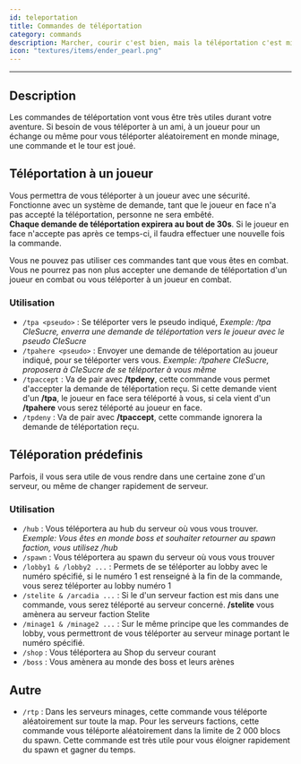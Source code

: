 ```yaml
---
id: teleportation
title: Commandes de téléportation
category: commands
description: Marcher, courir c'est bien, mais la téléportation c'est mieux ! Une commande et vous voilà auprès de votre ami !
icon: "textures/items/ender_pearl.png"
---
```

___
## Description

Les commandes de téléportation vont vous être très utiles durant votre aventure. Si besoin de vous téléporter à un ami, à un joueur pour un échange ou même pour vous téléporter aléatoirement en monde minage, une commande et le tour est joué.

## Téléportation à un joueur

Vous permettra de vous téléporter à un joueur avec une sécurité. Fonctionne avec un système de demande, tant que le joueur en face n'a pas accepté la téléportation, personne ne sera embêté.  
**Chaque demande de téléportation expirera au bout de 30s**. Si le joueur en face n'accepte pas après ce temps-ci, il faudra effectuer une nouvelle fois la commande.  

Vous ne pouvez pas utiliser ces commandes tant que vous êtes en combat. Vous ne pourrez pas non plus accepter une demande de téléportation d'un joueur en combat ou vous téléporter à un joueur en combat.  

### Utilisation

* ``/tpa <pseudo>`` : Se téléporter vers le pseudo indiqué, *Exemple: /tpa CIeSucre, enverra une demande de téléportation vers le joueur avec le pseudo CIeSucre*
* ``/tpahere <pseudo>`` : Envoyer une demande de téléportation au joueur indiqué, pour se téléporter vers vous. *Exemple: /tpahere CIeSucre, proposera à CIeSucre de se téléporter à vous même*
* ``/tpaccept`` : Va de pair avec **/tpdeny**, cette commande vous permet d'accepter la demande de téléportation reçu. Si cette demande vient d'un **/tpa**, le joueur en face sera téléporté à vous, si cela vient d'un **/tpahere** vous serez téléporté au joueur en face.
* ``/tpdeny`` : Va de pair avec **/tpaccept**, cette commande ignorera la demande de téléportation reçu.

## Téléporation prédefinis

Parfois, il vous sera utile de vous rendre dans une certaine zone d'un serveur, ou même de changer rapidement de serveur.

### Utilisation

* ``/hub`` : Vous téléportera au hub du serveur où vous vous trouver. *Exemple: Vous êtes en monde boss et souhaiter retourner au spawn faction, vous utilisez /hub*
* ``/spawn`` : Vous téléportera au spawn du serveur où vous vous trouver
* ``/lobby1 & /lobby2 ...`` : Permets de se téléporter au lobby avec le numéro spécifié, si le numéro 1 est renseigné à la fin de la commande, vous serez téléporter au lobby numéro 1
* ``/stelite & /arcadia ...`` : Si le d'un serveur faction est mis dans une commande, vous serez téléporté au serveur concerné. **/stelite** vous amènera au serveur faction Stelite
* ``/minage1 & /minage2 ...`` : Sur le même principe que les commandes de lobby, vous permettront de vous téléporter au serveur minage portant le numéro spécifié.
* ``/shop`` : Vous téléportera au Shop du serveur courant
* ``/boss`` : Vous amènera au monde des boss et leurs arènes

## Autre

* ``/rtp`` : Dans les serveurs minages, cette commande vous téléporte aléatoirement sur toute la map. Pour les serveurs factions, cette commande vous téléporte aléatoirement dans la limite de 2 000 blocs du spawn. Cette commande est très utile pour vous éloigner rapidement du spawn et gagner du temps.
